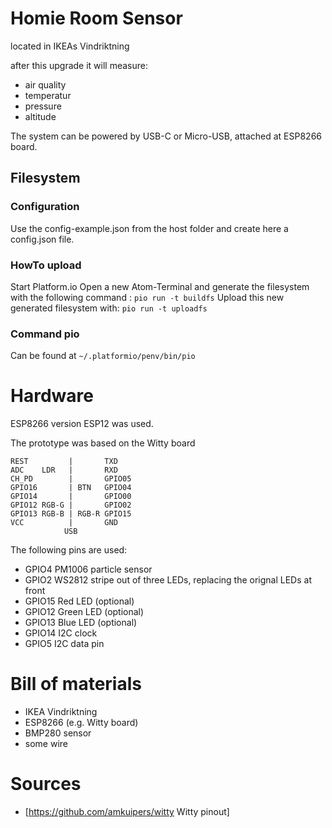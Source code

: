 # Homie Room Sensor
located in IKEAs Vindriktning

after this upgrade it will measure:
* air quality
* temperatur
* pressure
* altitude

The system can be powered by USB-C or Micro-USB, attached at ESP8266 board.

## Filesystem
### Configuration
Use the config-example.json from the host folder and create here a config.json file.
### HowTo upload
Start Platform.io
Open a new Atom-Terminal and generate the filesystem with the following command :
```pio run -t buildfs```
Upload this new generated filesystem with:
```pio run -t uploadfs```

### Command pio
Can be found at ```~/.platformio/penv/bin/pio```

# Hardware
ESP8266 version ESP12 was used.

The prototype was based on the Witty board
```
REST         |       TXD
ADC    LDR   |       RXD
CH_PD        |       GPIO05
GPIO16       | BTN   GPIO04
GPIO14       |       GPIO00
GPIO12 RGB-G |       GPIO02
GPIO13 RGB-B | RGB-R GPIO15
VCC          |       GND
            USB
```

The following pins are used:
* GPIO4  PM1006 particle sensor
* GPIO2  WS2812 stripe out of three LEDs, replacing the orignal LEDs at front
* GPIO15 Red LED    (optional)
* GPIO12 Green LED  (optional)
* GPIO13 Blue LED   (optional)
* GPIO14 I2C clock
* GPIO5  I2C data pin

# Bill of materials
* IKEA Vindriktning
* ESP8266 (e.g. Witty board)
* BMP280 sensor
* some wire

# Sources
* [https://github.com/amkuipers/witty Witty pinout]
